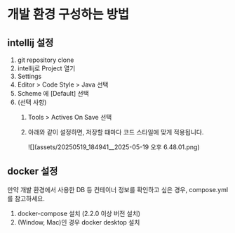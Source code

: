 # 개발 환경 구성하는 방법

## intellij 설정

1. git repository clone
2. intellij로 Project 열기
3. Settings
4. Editor > Code Style > Java 선택
5. Scheme 에  [Default] 선택
6. (선택 사항)
   1. Tools > Actives On Save 선택
   2. 아래와 같이 설정하면, 저장할 떄마다 코드 스타일에 맞게 적용됩니다.

      ![](assets/20250519_184941__2025-05-19 오후 6.48.01.png)

## docker 설정
만약 개발 환경에서 사용한 DB 등 컨테이너 정보를 확인하고 싶은 경우, compose.yml를 참고하세요.
1. docker-compose 설치 (2.2.0 이상 버전 설치)
2. (Window, Mac)인 경우 docker desktop 설치
